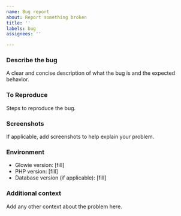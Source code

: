 ```yaml
---
name: Bug report
about: Report something broken
title: ''
labels: bug
assignees: ''

---
```


### Describe the bug
A clear and concise description of what the bug is and the expected behavior.

### To Reproduce
Steps to reproduce the bug.

### Screenshots
If applicable, add screenshots to help explain your problem.

### Environment
- Glowie version: [fill]
- PHP version: [fill]
- Database version (if applicable): [fill]

### Additional context
Add any other context about the problem here.
